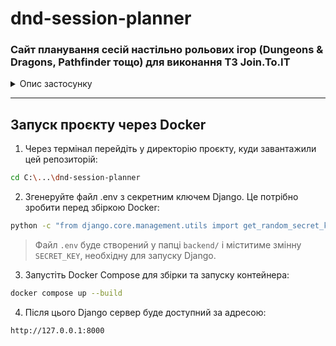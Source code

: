 # dnd-session-planner

### Сайт планування сесій настільно рольових ігор (Dungeons & Dragons, Pathfinder тощо) для виконання ТЗ Join.To.IT

<details>
  <summary>Опис застосунку</summary>

  ## 🧭 Про проєкт та принцип роботи

  Цей застосунок є вебплатформою для планування рольових ігор на кшталт Dungeons & Dragons (DnD).
  Він поєднує класичний інтерфейс вебсайту з REST API, що дозволяє працювати як через браузер, так і через зовнішні застосунки чи Postman.
  
  🔹 Основна логіка
  
  1. **Реєстрація користувача:**
  Нові користувачі можуть створювати акаунти через вебформу або API-запит. Авторизація виконується за допомогою JWT-токенів.
  
  2. **Створення подій (івентів):**
  Зареєстрований користувач може створити подію, описавши світ, сетинг, ігрову систему, дату, кількість гравців, локацію чи формат проведення ігрової сесії. Користувач автоматично стає організатором (Ігровим майстром) цієї події.
  
  3. **Перегляд і фільтрація:**
  На головній сторінці або через API можна переглядати всі майбутні події, а також фільтрувати їх за ігровою системою (DnD5e, Pathfinder, Avatar Legends тощо).
  
  4. **Реєстрація на подію:**
  Гравці можуть надсилати запити аби взяти участь у події. Організатор переглядає їх і схвалює або відхиляє. Після схвалення гравець запам'ятовується як учасник.
  
  5. **Редагування та видалення:**
  Організатор має повний контроль над власними подіями — може змінювати або видаляти їх як через вебінтерфейс, так і через API.
  
  6. **API-документація:**
  Усі запити та відповіді зручно переглядати у Swagger-інтерфейсі за адресою `/api/docs/swagger/`.

  </br>
  
  <img width="80%" height="auto" alt="image" src="https://github.com/user-attachments/assets/f801cd55-dc33-4326-9ec7-ed4c9c950fe4" />
  
  <img width="80%" height="auto" alt="image" src="https://github.com/user-attachments/assets/3740b844-a820-4ff5-92dc-fdb779e2d3b1" />
  
  <img width="80%" height="auto" alt="image" src="https://github.com/user-attachments/assets/491b21db-c8d2-4b0e-a261-cb3ad5134c1c" />
  
  <img width="80%" height="auto" alt="image" src="https://github.com/user-attachments/assets/aeeed9b5-1fc1-455a-bec1-dbedebabf15c" />
</details>


---

## Запуск проєкту через Docker

1. Через термінал перейдіть у директорію проєкту, куди завантажили цей репозиторій:

```bash
cd C:\...\dnd-session-planner
```

2. Згенеруйте файл .env з секретним ключем Django. Це потрібно зробити перед збіркою Docker:

```bash
python -c "from django.core.management.utils import get_random_secret_key; print('SECRET_KEY=' + get_random_secret_key())" > backend/.env
```

> Файл `.env` буде створений у папці `backend/` і міститиме змінну `SECRET_KEY`, необхідну для запуску Django.

3. Запустіть Docker Compose для збірки та запуску контейнера:

```bash
docker compose up --build
```

4. Після цього Django сервер буде доступний за адресою:

```
http://127.0.0.1:8000
```
